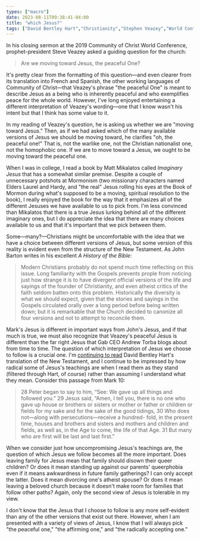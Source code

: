 ```yaml
---
types: ["macro"]
date: 2023-08-11T09:38:41-04:00
title: "which Jesus?"
tags: ["David Bentley Hart","Christianity","Stephen Veazey","World Conference","Community of Christ","Matt Mikalatos","Imaginary Jesus","A History of the Bible","John Barton","Andrew Torba","Gab","Christian nationalism"]
---
```

In his closing sermon at the 2019 Community of Christ World Conference, prophet-president Steve Veazey asked a guiding question for the church: 

> Are we moving toward Jesus, the peaceful One? 

It's pretty clear from the formatting of this question—and even clearer from its translation into French and Spanish, the other working languages of Community of Christ—that Veazey's phrase "the peaceful One" is meant to describe Jesus as a being who is inherently peaceful and who exemplifies peace for the whole world. However, I've long enjoyed entertaining a different interpretation of Veazey's wording—one that I know wasn't his intent but that I think has some value to it.

In my reading of Veazey's question, he is asking us whether we are "moving toward Jesus." Then, as if we had asked which of the many available versions of Jesus we should be moving toward, he clarifies "oh, the peaceful one!" That is, not the warlike one, not the Christian nationalist one, not the homophobic one. If we are to move toward a Jesus, we ought to be moving toward the peaceful one.

When I was in college, I read a book by Matt Mikalatos called *Imaginary Jesus* that has a somewhat similar premise. Despite a couple of unnecessary potshots at Mormonism (two missionary characters named Elders Laurel and Hardy, and "the real" Jesus rolling his eyes at the Book of Mormon during what's supposed to be a moving, spiritual resolution to the book), I really enjoyed the book for the way that it emphasizes all of the different Jesuses we have available to us to pick from. I'm less convinced than Mikalatos that there is a true Jesus lurking behind all of the different imaginary ones, but I do appreciate the idea that there are many choices available to us and that it's important that we pick between them.

Some—many?—Christians might be uncomfortable with the idea that we have a choice between different versions of Jesus, but some version of this reality is evident even from the structure of the New Testament. As John Barton writes in his excellent *A History of the Bible*:

> Modern Christians probably do not spend much time reflecting on this issue. Long familiarity with the Gospels prevents prople from noticing just how strange it is to have divergent official versions of the life and sayings of the founder of Christianity, and even atheist critics of the faith seldom batten onto this problem. Historically the diversity is what we should expect, given that the stories and sayings in the Gospels circulated orally over a long period before being written down; but it is remarkable that the Church decided to canonize all four versions and not to attempt to reconcile them.

Mark's Jesus is different in important ways from John's Jesus, and if that much is true, we must also recognize that Veazey's peaceful Jesus is different than the far right Jesus that Gab CEO Andrew Torba blogs about from time to time. The question of which interpretation of Jesus we choose to follow is a crucial one. I'm [continuing to read](https://spencergreenhalgh.com/communities/radical-early-christianity/) David Bentley Hart's translation of the New Testament, and I continue to be impressed by how radical some of Jesus's teachings are when I read them as they stand (filtered through Hart, of course) rather than assuming I understand what they mean. Consider this passage from Mark 10: 

> 28 Peter began to say to him, “See: We gave up all things and followed you.” 29 Jesus said, “Amen, I tell you, there is no one who gave up house or brothers or sisters or mother or father or children or fields for my sake and for the sake of the good tidings, 30 Who does not—along with persecutions—receive a hundred- fold, in the present time, houses and brothers and sisters and mothers and children and fields, as well as, in the Age to come, the life of that Age. 31 But many who are first will be last and last first.”

When we consider just how uncompromising Jesus's teachings are, the question of which Jesus we follow becomes all the more important. Does leaving family for Jesus mean that family should disown their queer children? Or does it mean standing up against our parents' queerphobia even if it means awkwardness in future family gatherings? I can only accept the latter. Does it mean divorcing one's atheist spouse? Or does it mean leaving a beloved church because it doesn't make room for families that follow other paths? Again, only the second view of Jesus is tolerable in my view.

I don't know that the Jesus that I choose to follow is any more self-evident than any of the other versions that exist out there. However, when I am presented with a variety of views of Jesus, I know that I will always pick "the peaceful one," "the affirming one," and "the radically accepting one."

